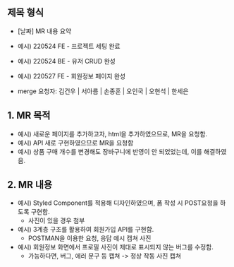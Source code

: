 ## 제목 형식
- [날짜] MR 내용 요약
- 예시) 220524 FE - 프로젝트 세팅 완료
- 예시) 220524 BE - 유저 CRUD 완성
- 예시) 220527 FE - 회원정보 페이지 완성

- merge 요청자: 김건우 | 서아름 | 손종훈 | 오인국 | 오현석 | 한세은

## 1. MR 목적
- 예시) 새로운 페이지를 추가하고자, html을 추가하였으므로, MR을 요청함.
- 예시) API 새로 구현하였으므로 MR을 요청함
- 예시) 상품 구매 개수를 변경해도 장바구니에 반영이 안 되었었는데, 이를 해결하였음.        


## 2. MR 내용
- 예시) Styled Component를 적용해 디자인하였으며, 폼 작성 시 POST요청을 하도록 구현함.
    - 사진이 있을 경우 첨부
- 예시) 3계층 구조를 활용하여 회원가입 API를 구현함. 
    - POSTMAN을 이용한 요청, 응답 예시 캡쳐 사진
- 예시) 회원정보 화면에서 프로필 사진이 제대로 표시되지 않는 버그를 수정함.
    - 가능하다면, 버그, 에러 문구 등 캡쳐 -> 정상 작동 사진 캡쳐